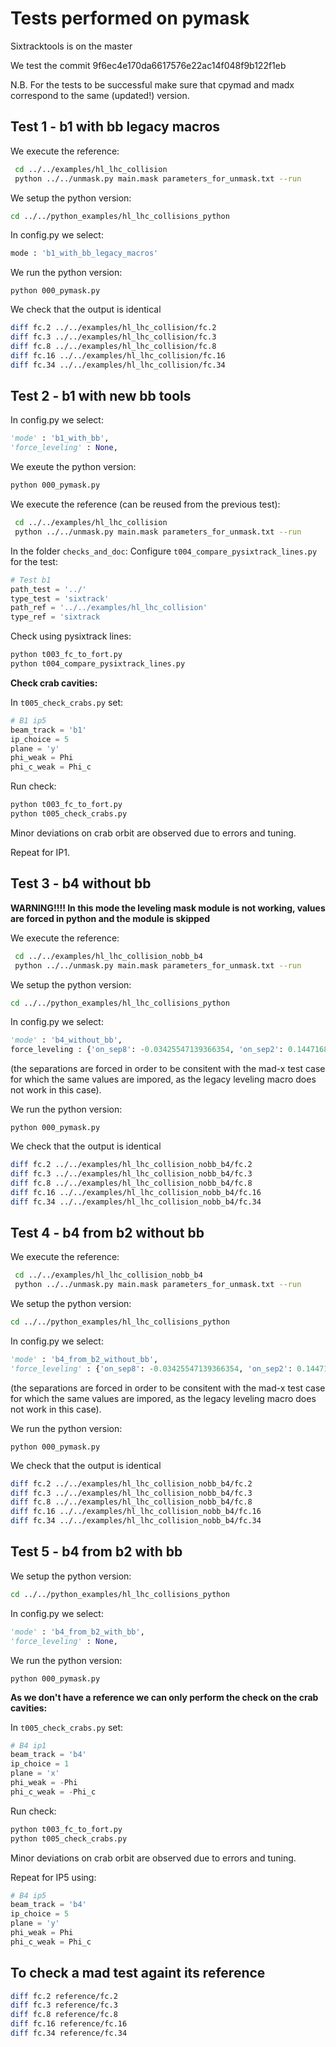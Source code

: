 # Tests performed on pymask

Sixtracktools is on the master

We test the commit 9f6ec4e170da6617576e22ac14f048f9b122f1eb

N.B. For the tests to be successful make sure that cpymad and madx correspond to the same (updated!) version.



## Test 1 - b1 with bb legacy macros

We execute the reference:
```bash
 cd ../../examples/hl_lhc_collision
 python ../../unmask.py main.mask parameters_for_unmask.txt --run
```

We setup the python version:
```bash
cd ../../python_examples/hl_lhc_collisions_python

```
In config.py we select:
```python
mode : 'b1_with_bb_legacy_macros'
```
We run the python version:
```
python 000_pymask.py
```

We check that the output is identical
```bash
diff fc.2 ../../examples/hl_lhc_collision/fc.2
diff fc.3 ../../examples/hl_lhc_collision/fc.3
diff fc.8 ../../examples/hl_lhc_collision/fc.8
diff fc.16 ../../examples/hl_lhc_collision/fc.16
diff fc.34 ../../examples/hl_lhc_collision/fc.34
```


## Test 2 - b1 with new bb tools
In config.py we select:
```python
'mode' : 'b1_with_bb',
'force_leveling' : None,
```

We exeute the python version:
```bash
python 000_pymask.py
```

We execute the reference (can be reused from the previous test):
```bash
 cd ../../examples/hl_lhc_collision
 python ../../unmask.py main.mask parameters_for_unmask.txt --run
```
In the folder ```checks_and_doc```:
Configure ```t004_compare_pysixtrack_lines.py``` for the test:
```python
# Test b1
path_test = '../'
type_test = 'sixtrack'
path_ref = '../../examples/hl_lhc_collision'
type_ref = 'sixtrack
```

Check using pysixtrack lines:
```bash
python t003_fc_to_fort.py
python t004_compare_pysixtrack_lines.py
```

**Check crab cavities:**

In ```t005_check_crabs.py``` set:
```python
# B1 ip5
beam_track = 'b1'
ip_choice = 5
plane = 'y'
phi_weak = Phi
phi_c_weak = Phi_c
```

Run check:
```bash
python t003_fc_to_fort.py
python t005_check_crabs.py
```
Minor deviations on crab orbit are observed due to errors and tuning.

Repeat for IP1.

## Test 3 - b4 without bb

**WARNING!!!! In this mode the leveling mask module is not working, values are forced in python and the module is skipped**

We execute the reference:
```bash
 cd ../../examples/hl_lhc_collision_nobb_b4
 python ../../unmask.py main.mask parameters_for_unmask.txt --run
```

We setup the python version:
```bash
cd ../../python_examples/hl_lhc_collisions_python

```
In config.py we select:
```python
'mode' : 'b4_without_bb',
force_leveling : {'on_sep8': -0.03425547139366354, 'on_sep2': 0.14471680504084292}
```
(the separations are forced in order to be consitent with the mad-x test case for which the same values are impored, as the legacy leveling macro does not work in this case).

We run the python version:
```
python 000_pymask.py
```

We check that the output is identical
```bash
diff fc.2 ../../examples/hl_lhc_collision_nobb_b4/fc.2
diff fc.3 ../../examples/hl_lhc_collision_nobb_b4/fc.3
diff fc.8 ../../examples/hl_lhc_collision_nobb_b4/fc.8
diff fc.16 ../../examples/hl_lhc_collision_nobb_b4/fc.16
diff fc.34 ../../examples/hl_lhc_collision_nobb_b4/fc.34
```

## Test 4 - b4 from b2 without bb

We execute the reference:
```bash
 cd ../../examples/hl_lhc_collision_nobb_b4
 python ../../unmask.py main.mask parameters_for_unmask.txt --run
```

We setup the python version:
```bash
cd ../../python_examples/hl_lhc_collisions_python

```
In config.py we select:
```python
'mode' : 'b4_from_b2_without_bb',
'force_leveling' : {'on_sep8': -0.03425547139366354, 'on_sep2': 0.14471680504084292}
```
(the separations are forced in order to be consitent with the mad-x test case for which the same values are impored, as the legacy leveling macro does not work in this case).


We run the python version:
```
python 000_pymask.py
```

We check that the output is identical
```bash
diff fc.2 ../../examples/hl_lhc_collision_nobb_b4/fc.2
diff fc.3 ../../examples/hl_lhc_collision_nobb_b4/fc.3
diff fc.8 ../../examples/hl_lhc_collision_nobb_b4/fc.8
diff fc.16 ../../examples/hl_lhc_collision_nobb_b4/fc.16
diff fc.34 ../../examples/hl_lhc_collision_nobb_b4/fc.34
```

## Test 5 - b4 from b2 with bb
We setup the python version:
```bash
cd ../../python_examples/hl_lhc_collisions_python

```
In config.py we select:
```python
'mode' : 'b4_from_b2_with_bb',
'force_leveling' : None,
```
We run the python version:
```
python 000_pymask.py
```

**As we don't have a reference we can only perform the check on the crab cavities:**

In ```t005_check_crabs.py``` set:
```python
# B4 ip1
beam_track = 'b4'
ip_choice = 1
plane = 'x'
phi_weak = -Phi
phi_c_weak = -Phi_c
```

Run check:
```bash
python t003_fc_to_fort.py
python t005_check_crabs.py
```
Minor deviations on crab orbit are observed due to errors and tuning.

Repeat for IP5 using:
```python
# B4 ip5
beam_track = 'b4'
ip_choice = 5
plane = 'y'
phi_weak = Phi
phi_c_weak = Phi_c
```

## To check a mad test againt its reference

```bash
diff fc.2 reference/fc.2
diff fc.3 reference/fc.3
diff fc.8 reference/fc.8
diff fc.16 reference/fc.16
diff fc.34 reference/fc.34
```

